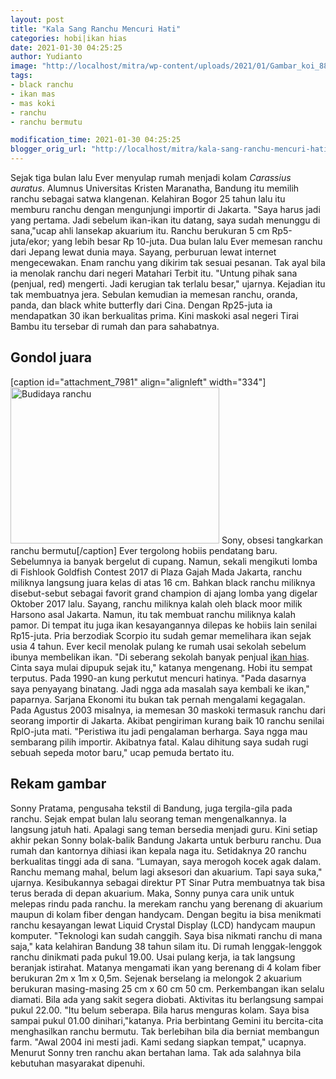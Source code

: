 ```yaml
---
layout: post
title: "Kala Sang Ranchu Mencuri Hati"
categories: hobi|ikan hias
date: 2021-01-30 04:25:25
author: Yudianto
image: "http://localhost/mitra/wp-content/uploads/2021/01/Gambar_koi_885x768.jpg"
tags:
- black ranchu
- ikan mas
- mas koki
- ranchu
- ranchu bermutu

modification_time: 2021-01-30 04:25:25
blogger_orig_url: "http://localhost/mitra/kala-sang-ranchu-mencuri-hati.html"
---
```


Sejak tiga bulan lalu Ever menyulap rumah menjadi kolam <i>Carassius auratus</i>. Alumnus Universitas Kristen Maranatha, Bandung itu memilih ranchu sebagai satwa klangenan. Kelahiran Bogor 25 tahun lalu itu memburu ranchu dengan mengunjungi importir di Jakarta.
"Saya harus jadi yang pertama. Jadi sebelum ikan-ikan itu datang, saya sudah menunggu di sana,"ucap ahli lansekap akuarium itu. Ranchu berukuran 5 cm Rp5-juta/ekor; yang lebih besar Rp 10-juta.
Dua bulan lalu Ever memesan ranchu dari Jepang lewat dunia maya. Sayang, perburuan lewat internet mengecewakan. Enam ranchu yang dikirim tak sesuai pesanan. Tak ayal bila ia menolak ranchu dari negeri Matahari Terbit itu. "Untung pihak sana (penjual, red) mengerti. Jadi kerugian tak terlalu besar," ujarnya.
Kejadian itu tak membuatnya jera. Sebulan kemudian ia memesan ranchu, oranda, panda, dan black white butterfly dari Cina. Dengan Rp25-juta ia mendapatkan 30 ikan berkualitas prima. Kini maskoki asal negeri Tirai Bambu itu tersebar di rumah dan para sahabatnya.
<h2 id="juara">Gondol juara</h2>
[caption id="attachment_7981" align="alignleft" width="334"]<a href="http://127.0.0.1/mitra/wp-content/uploads/2021/01/Gambar_koi1_1024x766.jpg"><img class="wp-image-7981" src="http://127.0.0.1/mitra/wp-content/uploads/2021/01/Gambar_koi1_1024x766.jpg" alt="Budidaya ranchu" width="334" height="250" /></a> Sony, obsesi tangkarkan ranchu bermutu[/caption]
Ever tergolong hobiis pendatang baru. Sebelumnya ia banyak bergelut di cupang. Namun, sekali mengikuti lomba di Fishlook Goldfish Contest 2017 di Plaza Gajah Mada Jakarta, ranchu miliknya langsung juara kelas di atas 16 cm. Bahkan black ranchu miliknya disebut-sebut sebagai favorit grand champion di ajang lomba yang digelar Oktober 2017 lalu.
Sayang, ranchu miliknya kalah oleh black moor milik Harsono asal Jakarta. Namun, itu tak membuat ranchu miliknya kalah pamor. Di tempat itu juga ikan kesayangannya dilepas ke hobiis lain senilai Rp15-juta.
Pria berzodiak Scorpio itu sudah gemar memelihara ikan sejak usia 4 tahun. Ever kecil menolak pulang ke rumah usai sekolah sebelum ibunya membelikan ikan. "Di seberang sekolah banyak penjual <a class="wpil_keyword_link " href="http://127.0.0.1/mitra/ikan-hias"  title="ikan hias" data-wpil-keyword-link="linked">ikan hias</a>. Cinta saya mulai dipupuk sejak itu," katanya mengenang.
Hobi itu sempat terputus. Pada 1990-an kung perkutut mencuri hatinya. "Pada dasarnya saya penyayang binatang. Jadi ngga ada masalah saya kembali ke ikan," paparnya. Sarjana Ekonomi itu bukan tak pernah mengalami kegagalan. Pada Agustus 2003 misalnya, ia memesan 30 maskoki termasuk ranchu dari seorang importir di Jakarta. Akibat pengiriman kurang baik 10 ranchu senilai RplO-juta mati. "Peristiwa itu jadi pengalaman berharga. Saya ngga mau sembarang pilih importir. Akibatnya fatal. Kalau dihitung saya sudah rugi sebuah sepeda motor baru," ucap pemuda bertato itu.
<h2 id="Rekam">Rekam gambar</h2>
Sonny Pratama, pengusaha tekstil di Bandung, juga tergila-gila pada ranchu. Sejak empat bulan lalu seorang teman mengenalkannya. Ia langsung jatuh hati. Apalagi sang teman bersedia menjadi guru.
Kini setiap akhir pekan Sonny bolak-balik Bandung Jakarta untuk berburu ranchu. Dua rumah dan kantornya dihiasi ikan kepala naga itu. Setidaknya 20 ranchu berkualitas tinggi ada di sana. “Lumayan, saya merogoh kocek agak dalam. Ranchu memang mahal, belum lagi aksesori dan akuarium. Tapi saya suka," ujarnya.
Kesibukannya sebagai direktur PT Sinar Putra membuatnya tak bisa terus berada di depan akuarium. Maka, Sonny punya cara unik untuk melepas rindu pada ranchu. Ia merekam ranchu yang berenang di akuarium maupun di kolam fiber dengan handycam.
Dengan begitu ia bisa menikmati ranchu kesayangan lewat Liquid Crystal Display (LCD) handycam maupun komputer. "Teknologi kan sudah canggih. Saya bisa nikmati ranchu di mana saja," kata kelahiran Bandung 38 tahun silam itu.
Di rumah lenggak-lenggok ranchu dinikmati pada pukul 19.00. Usai pulang kerja, ia tak langsung beranjak istirahat. Matanya mengamati ikan yang berenang di 4 kolam fiber berukuran 2m x 1m x 0,5m. Sejenak berselang ia melongok 2 akuarium berukuran masing-masing 25 cm x 60 cm 50 cm.
Perkembangan ikan selalu diamati. Bila ada yang sakit segera diobati. Aktivitas itu berlangsung sampai pukul 22.00. "Itu belum seberapa. Bila harus menguras kolam. Saya bisa sampai pukul 01.00 dinihari,"katanya.
Pria berbintang Gemini itu bercita-cita menghasilkan ranchu bermutu. Tak berlebihan bila dia berniat membangun farm. "Awal 2004 ini mesti jadi. Kami sedang siapkan tempat," ucapnya. Menurut Sonny tren ranchu akan bertahan lama. Tak ada salahnya bila kebutuhan masyarakat dipenuhi.
